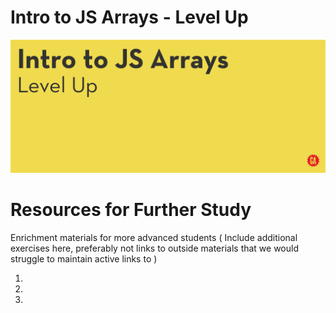 # Intro to JS Arrays - Level Up

![Hero image](./assets/hero.png)

# Resources for Further Study 

Enrichment materials for more advanced students
( Include additional exercises here, preferably not links to outside materials that we would struggle to maintain active links to ) 

1.
2.
3.
